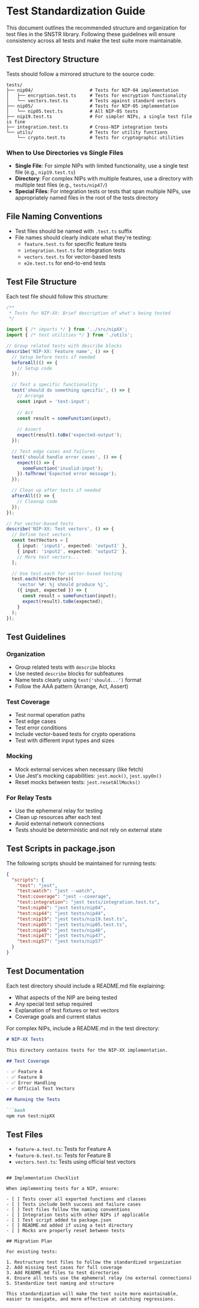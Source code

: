 # Test Standardization Guide

This document outlines the recommended structure and organization for test files in the SNSTR library. Following these guidelines will ensure consistency across all tests and make the test suite more maintainable.

## Test Directory Structure

Tests should follow a mirrored structure to the source code:

```
tests/
├── nip04/                     # Tests for NIP-04 implementation
│   ├── encryption.test.ts     # Tests for encryption functionality
│   └── vectors.test.ts        # Tests against standard vectors
├── nip05/                     # Tests for NIP-05 implementation
│   └── nip05.test.ts          # All NIP-05 tests
├── nip19.test.ts              # For simpler NIPs, a single test file is fine
├── integration.test.ts        # Cross-NIP integration tests
└── utils/                     # Tests for utility functions
    └── crypto.test.ts         # Tests for cryptographic utilities
```

### When to Use Directories vs Single Files

- **Single File**: For simple NIPs with limited functionality, use a single test file (e.g., `nip19.test.ts`)
- **Directory**: For complex NIPs with multiple features, use a directory with multiple test files (e.g., `tests/nip47/`)
- **Special Files**: For integration tests or tests that span multiple NIPs, use appropriately named files in the root of the tests directory

## File Naming Conventions

- Test files should be named with `.test.ts` suffix
- File names should clearly indicate what they're testing:
  - `feature.test.ts` for specific feature tests
  - `integration.test.ts` for integration tests
  - `vectors.test.ts` for vector-based tests
  - `e2e.test.ts` for end-to-end tests

## Test File Structure

Each test file should follow this structure:

```typescript
/**
 * Tests for NIP-XX: Brief description of what's being tested
 */

import { /* imports */ } from '../src/nipXX';
import { /* test utilities */ } from './utils';

// Group related tests with describe blocks
describe('NIP-XX: Feature name', () => {
  // Setup before tests if needed
  beforeAll(() => {
    // Setup code
  });

  // Test a specific functionality
  test('should do something specific', () => {
    // Arrange
    const input = 'test-input';
    
    // Act
    const result = someFunction(input);
    
    // Assert
    expect(result).toBe('expected-output');
  });

  // Test edge cases and failures
  test('should handle error cases', () => {
    expect(() => {
      someFunction('invalid-input');
    }).toThrow('Expected error message');
  });

  // Clean up after tests if needed
  afterAll(() => {
    // Cleanup code
  });
});

// For vector-based tests
describe('NIP-XX: Test vectors', () => {
  // Define test vectors
  const testVectors = [
    { input: 'input1', expected: 'output1' },
    { input: 'input2', expected: 'output2' },
    // More test vectors...
  ];

  // Use test.each for vector-based testing
  test.each(testVectors)(
    'vector %#: %j should produce %j',
    ({ input, expected }) => {
      const result = someFunction(input);
      expect(result).toBe(expected);
    }
  );
});
```

## Test Guidelines

### Organization

- Group related tests with `describe` blocks
- Use nested `describe` blocks for subfeatures
- Name tests clearly using `test('should...')` format
- Follow the AAA pattern (Arrange, Act, Assert)

### Test Coverage

- Test normal operation paths
- Test edge cases
- Test error conditions
- Include vector-based tests for crypto operations
- Test with different input types and sizes

### Mocking

- Mock external services when necessary (like fetch)
- Use Jest's mocking capabilities: `jest.mock()`, `jest.spyOn()`
- Reset mocks between tests: `jest.resetAllMocks()`

### For Relay Tests

- Use the ephemeral relay for testing
- Clean up resources after each test
- Avoid external network connections
- Tests should be deterministic and not rely on external state

## Test Scripts in package.json

The following scripts should be maintained for running tests:

```json
{
  "scripts": {
    "test": "jest",
    "test:watch": "jest --watch",
    "test:coverage": "jest --coverage",
    "test:integration": "jest tests/integration.test.ts",
    "test:nip04": "jest tests/nip04",
    "test:nip44": "jest tests/nip44",
    "test:nip19": "jest tests/nip19.test.ts",
    "test:nip05": "jest tests/nip05.test.ts",
    "test:nip46": "jest tests/nip46",
    "test:nip47": "jest tests/nip47",
    "test:nip57": "jest tests/nip57"
  }
}
```

## Test Documentation

Each test directory should include a README.md file explaining:

- What aspects of the NIP are being tested
- Any special test setup required
- Explanation of test fixtures or test vectors
- Coverage goals and current status

For complex NIPs, include a README.md in the test directory:

```markdown
# NIP-XX Tests

This directory contains tests for the NIP-XX implementation.

## Test Coverage

- ✅ Feature A
- ✅ Feature B 
- ✅ Error Handling
- ✅ Official Test Vectors

## Running the Tests

```bash
npm run test:nipXX
```

## Test Files

- `feature-a.test.ts`: Tests for Feature A
- `feature-b.test.ts`: Tests for Feature B
- `vectors.test.ts`: Tests using official test vectors
```

## Implementation Checklist

When implementing tests for a NIP, ensure:

- [ ] Tests cover all exported functions and classes
- [ ] Tests include both success and failure cases
- [ ] Test files follow the naming conventions
- [ ] Integration tests with other NIPs if applicable
- [ ] Test script added to package.json
- [ ] README.md added if using a test directory
- [ ] Mocks are properly reset between tests

## Migration Plan

For existing tests:

1. Restructure test files to follow the standardized organization
2. Add missing test cases for full coverage
3. Add README.md files to test directories
4. Ensure all tests use the ephemeral relay (no external connections)
5. Standardize test naming and structure

This standardization will make the test suite more maintainable, easier to navigate, and more effective at catching regressions. 